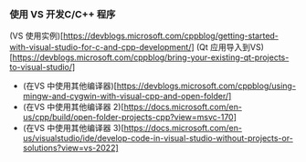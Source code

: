 



### 使用  VS 开发C/C++ 程序
(VS 使用实例)[https://devblogs.microsoft.com/cppblog/getting-started-with-visual-studio-for-c-and-cpp-development/]
(Qt 应用导入到VS)[https://devblogs.microsoft.com/cppblog/bring-your-existing-qt-projects-to-visual-studio/]


- (在VS 中使用其他编译器)[https://devblogs.microsoft.com/cppblog/using-mingw-and-cygwin-with-visual-cpp-and-open-folder/]
- (在VS 中使用其他编译器 2)[https://docs.microsoft.com/en-us/cpp/build/open-folder-projects-cpp?view=msvc-170]
- (在VS 中使用其他编译器 3)[https://docs.microsoft.com/en-us/visualstudio/ide/develop-code-in-visual-studio-without-projects-or-solutions?view=vs-2022]




